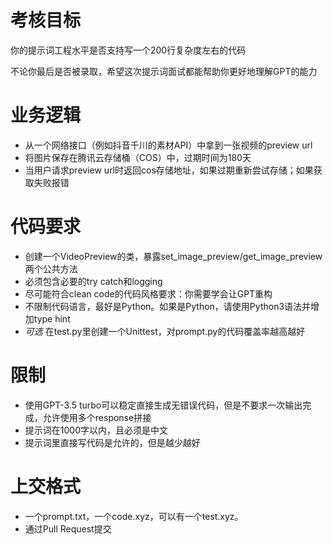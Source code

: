 # 考核目标
你的提示词工程水平是否支持写一个200行复杂度左右的代码

不论你最后是否被录取，希望这次提示词面试都能帮助你更好地理解GPT的能力

# 业务逻辑
- 从一个网络接口（例如抖音千川的素材API）中拿到一张视频的preview url
- 将图片保存在腾讯云存储桶（COS）中，过期时间为180天
- 当用户请求preview url时返回cos存储地址，如果过期重新尝试存储；如果获取失败报错

# 代码要求
- 创建一个VideoPreview的类，暴露set_image_preview/get_image_preview两个公共方法
- 必须包含必要的try catch和logging
- 尽可能符合clean code的代码风格要求：你需要学会让GPT重构
- 不限制代码语言，最好是Python。如果是Python，请使用Python3语法并增加type hint
- *可选* 在test.py里创建一个Unittest，对prompt.py的代码覆盖率越高越好

# 限制
- 使用GPT-3.5 turbo可以稳定直接生成无错误代码，但是不要求一次输出完成，允许使用多个response拼接
- 提示词在1000字以内，且必须是中文
- 提示词里直接写代码是允许的，但是越少越好

# 上交格式
- 一个prompt.txt，一个code.xyz，可以有一个test.xyz。
- 通过Pull Request提交

